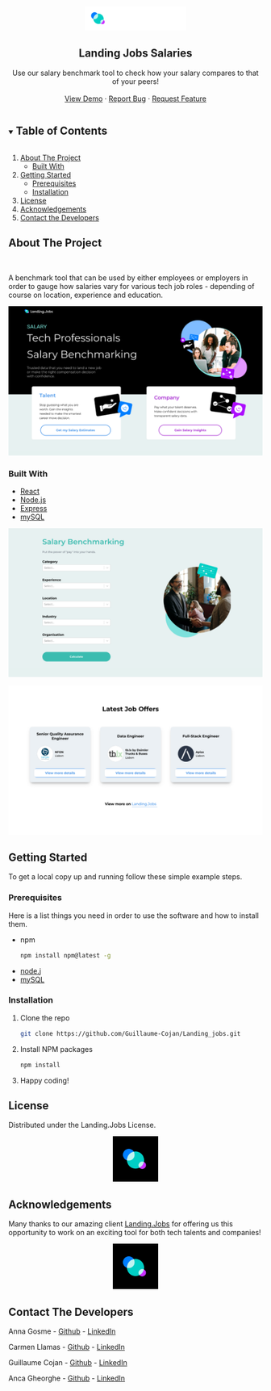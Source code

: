 <br />
<p align="center">
  <a href="https://landingpay.netlify.app/">
    <img src="react_app/src/assets/LJ_Logo.svg" alt="Logo" width="200">
  </a>

  <h2 align="center">Landing Jobs Salaries</h3>

  <p align="center">
Use our salary benchmark tool to check how your salary compares to that of your peers!
    <br />
    <br />
    <a href="https://landingpay.netlify.app/">View Demo</a>
    ·
    <a href="https://github.com/Guillaume-Cojan/Landing_jobs/issues">Report Bug</a>
    ·
    <a href="https://github.com/Guillaume-Cojan/Landing_jobs/issues">Request Feature</a>
  </p>
</p>

<!-- TABLE OF CONTENTS -->
<details open="open">
  <summary><h2 style="display: inline-block">Table of Contents</h2></summary>
  <ol>
    <li>
      <a href="#about-the-project">About The Project</a>
      <ul>
        <li><a href="#built-with">Built With</a></li>
      </ul>
    </li>
    <li>
      <a href="#getting-started">Getting Started</a>
      <ul>
        <li><a href="#prerequisites">Prerequisites</a></li>
        <li><a href="#installation">Installation</a></li>
      </ul>
      <li><a href="#license">License</a></li>
      <li><a href="#acknowledgements">Acknowledgements</a></li>
    <li><a href="#contact">Contact the Developers</a></li>
    
  </ol>
</details>

<!-- ABOUT THE PROJECT -->
## About The Project
<br>

A benchmark tool that can be used by either employees or employers in order to gauge how salaries vary for various tech job roles - depending of course on location, experience and education. 
<br/>

![Image](react_app/src/assets/LJ_mainscreenshot.png)

### Built With

* [React](https://reactjs.org/)
* [Node.js](https://nodejs.dev/)
* [Express](https://expressjs.com/)
* [mySQL](https://www.mysql.com/)


![Image](react_app/src/assets/salarybenchmark_screenshot.png)

![Image](react_app/src/assets/jobs_screenshot.png)

<!-- GETTING STARTED -->
## Getting Started

To get a local copy up and running follow these simple example steps.

### Prerequisites

Here is a list things you need in order to use the software and how to install them.
* npm
  ```sh
  npm install npm@latest -g
  ```
* [node.j](https://nodejs.org/en/download/)
* [mySQL](https://dev.mysql.com/downloads/installer/)

### Installation

1. Clone the repo
   ```sh
   git clone https://github.com/Guillaume-Cojan/Landing_jobs.git
   ```
3. Install NPM packages
   ```sh
   npm install
   ```
4. Happy coding!

<!-- LICENSE -->
## License

Distributed under the Landing.Jobs License.

<p align="center">
<img src="react_app/src/assets/LJicon.png" alt="Logo" width="90" height="90"> 
</p>

<!-- ACKNOWLEDGEMENTS -->
## Acknowledgements

Many thanks to our amazing client [Landing.Jobs](https://landing.jobs/) for offering us this opportunity to work on an exciting tool for both tech talents and companies! 

<p align="center">
<img src="react_app/src/assets/LJicon.png" alt="Logo" width="90" height="90"> 
</p>

<!-- CONTACT -->
## Contact The Developers

Anna Gosme - [Github](https://github.com/AnnaGosme) - [LinkedIn](https://www.linkedin.com/in/anna-gosme/)  

Carmen Llamas - [Github](https://github.com/makrmeen) - [LinkedIn](https://www.linkedin.com/in/makarmeen/)

Guillaume Cojan - [Github](https://github.com/Guillaume-Cojan) - [LinkedIn](https://www.linkedin.com/in/guillaumecojan/)

Anca Gheorghe - [Github](https://github.com/anca2196) -  [LinkedIn](https://www.linkedin.com/in/anca-laura-gheorghe/)